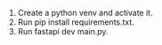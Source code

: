 1.  Create a python venv and activate it. 
2.  Run pip install requirements.txt.
3.  Run fastapi dev main.py.
